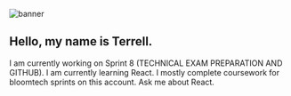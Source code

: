 ![banner]([https://user-images.githubusercontent.com/23727056/87433896-78ae9700-c607-11ea-9ca6-9cdbe3f67998.jpg](https://media.istockphoto.com/id/1133769470/vector/javascript-concept-banner-header.jpg?s=170667a&w=0&k=20&c=GnKoYotlaI01K45BrUOrQtek4AKmJyGlbzXe2p_ZitE=))

<h2> Hello, my name is Terrell. </h2>

I am currently working on Sprint 8 (TECHNICAL EXAM PREPARATION AND GITHUB). I am currently learning React. I mostly complete coursework for bloomtech sprints on this account. Ask me about React.




